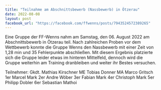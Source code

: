 ```yaml
---
title: "Teilnahme am Abschnittsbewerb (Nassbewerb) in Ötzerau"
date: 2022-08-08
layout: post
facebook_url: "https://facebook.com/ffwenns/posts/7943524572389265"
---
```


Eine Gruppe der FF-Wenns nahm am Samstag, den 06. August 2022 am Abschnittsbewerb in Ötzerau teil. Nach zahlreichen Proben vor dem Wettbewerb konnte die Gruppe Wenns den Nassbewerb mit einer Zeit von 1,28 min und 35 Fehlerpunkte abschließen. Mit diesem Ergebnis platzierte sich die Gruppe leider etwas im hinteren Mittelfeld, dennoch wird die Gruppe weiterhin am Training dranbleiben und weiter ihr Bestes versuchen.

Teilnehmer:
Gkdt. Mathias Kirschner
ME Tobias Donner
MA Marco Gritsch
1er Marcel Mark
2er Andre Wöber
3er Fabian Mark
4er Christoph Mark
5er Philipp Dobler
6er Sebastian Mathoi